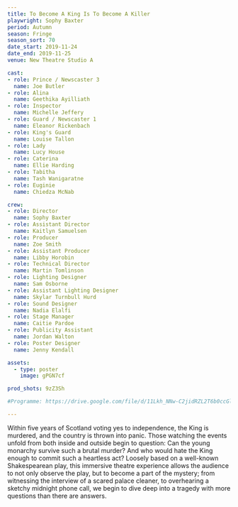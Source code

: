 ```yaml
---
title: To Become A King Is To Become A Killer
playwright: Sophy Baxter
period: Autumn
season: Fringe
season_sort: 70
date_start: 2019-11-24
date_end: 2019-11-25
venue: New Theatre Studio A

cast:
- role: Prince / Newscaster 3
  name: Joe Butler
- role: Alina
  name: Geethika Ayilliath
- role: Inspector
  name: Michelle Jeffery
- role: Guard / Newscaster 1
  name: Eleanor Rickenbach
- role: King's Guard
  name: Louise Tallon
- role: Lady
  name: Lucy House
- role: Caterina 
  name: Ellie Harding
- role: Tabitha
  name: Tash Wanigaratne
- role: Euginie
  name: Chiedza McNab

crew: 
- role: Director
  name: Sophy Baxter
- role: Assistant Director 
  name: Kaitlyn Samuelsen
- role: Producer
  name: Zoe Smith
- role: Assistant Producer
  name: Libby Horobin
- role: Technical Director 
  name: Martin Tomlinson
- role: Lighting Designer 
  name: Sam Osborne
- role: Assistant Lighting Designer 
  name: Skylar Turnbull Hurd
- role: Sound Designer 
  name: Nadia Elalfi
- role: Stage Manager
  name: Caitie Pardoe
- role: Publicity Assistant
  name: Jordan Walton
- role: Poster Designer 
  name: Jenny Kendall

assets:
  - type: poster
    image: gPGN7cf

prod_shots: 9zZ3Sh

#Programme: https://drive.google.com/file/d/11Lkh_NNw-C2jidRZL2T6b0ccGlZxpbOi/preview

---
```


Within five years of Scotland voting yes to independence, the King is murdered, and the country is thrown into panic. Those watching the events unfold from both inside and outside begin to question: Can the young monarchy survive such a brutal murder? And who would hate the King enough to commit such a heartless act?
Loosely based on a well-known Shakespearean play, this immersive theatre experience allows the audience to not only observe the play, but to become a part of the mystery; from witnessing the interview of a scared palace cleaner, to overhearing a sketchy midnight phone call, we begin to dive deep into a tragedy with more questions than there are answers.
